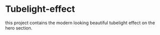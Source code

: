 # Tubelight-effect
this project contains the modern looking beautiful tubelight effect on the hero section.
